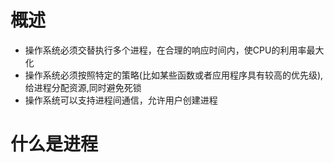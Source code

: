 # 概述
- 操作系统必须交替执行多个进程，在合理的响应时间内，使CPU的利用率最大化
- 操作系统必须按照特定的策略(比如某些函数或者应用程序具有较高的优先级),给进程分配资源,同时避免死锁
- 操作系统可以支持进程间通信，允许用户创建进程


# 什么是进程
